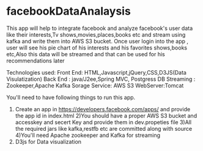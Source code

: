 # facebookDataAnalaysis
This app will help to integrate facebook and analyze facebook's user data like their interests,Tv shows,movies,places,books etc and stream using kafka and  write them into AWS S3 bucket.
Once user login into the app , user will see his pie chart of his interests and his favorites shows,books etc,Also this data will be streamed and that can be used for his recommendations later

Technologies used:
Front End: HTML,Javascript,jQuery,CSS,D3JS(Data Visulatization) 
Back End : java/J2ee,Spring MVC, Postgress DB
Streaming : Zookeeper,Apache Kafka
Sorage Service: AWS S3
WebServer:Tomcat

You'll need to have following things to run this app.
1) Create an app in https://developers.facebook.com/apps/ and provide the app id in index.html
2)You should have a proper AWS S3 bucket and accesskey and secert Key and provide them in dev.propeties file
3)All the required jars like kafka,restfb etc are committed along with source
4)You'll need Apache zookeeper and Kafka for streaming
5) D3js for Data visualization

